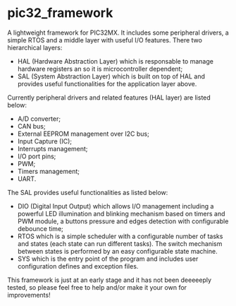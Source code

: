 # pic32_framework
A lightweight framework for PIC32MX. It includes some peripheral drivers, a simple RTOS and a middle layer with useful I/O features. 
There two hierarchical layers:
- HAL (Hardware Abstraction Layer) which is responsable to manage hardware registers an so it is microcontroller dependent;
- SAL (System Abstraction Layer) which is built on top of HAL and provides useful functionalities for the application layer above.

Currently peripheral drivers and related features (HAL layer) are listed below:
 - A/D converter;
 - CAN bus;
 - External EEPROM management over I2C bus;
 - Input Capture (IC);
 - Interrupts management;
 - I/O port pins;
 - PWM;
 - Timers management;
 - UART.
 
 The SAL provides useful functionalities as listed below:
 - DIO (Digital Input Output) which allows I/O management including a powerful LED illumination and blinking mechanism based on timers and PWM module, 
   a buttons pressure and edges detection with configurable debounce time;
 - RTOS which is a simple scheduler with a configurable number of tasks and states (each state can run different tasks). 
   The switch mechanism between states is performed by an easy configurable state machine.
 - SYS which is the entry point of the program and includes user configuration defines and exception files.
 
 This framework is just at an early stage and it has not been deeeeeply tested, so please feel free to help and/or make it your own for improvements!
 
 


